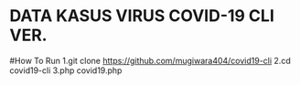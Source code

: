 # DATA KASUS VIRUS COVID-19 CLI VER.

 #How To Run
   1.git clone https://github.com/mugiwara404/covid19-cli
   2.cd covid19-cli
   3.php covid19.php
